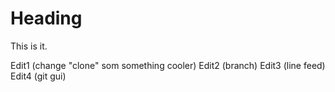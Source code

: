 # Heading
This is it.

Edit1 (change "clone" som something cooler)
Edit2 (branch)
Edit3 (line feed)
Edit4 (git gui)